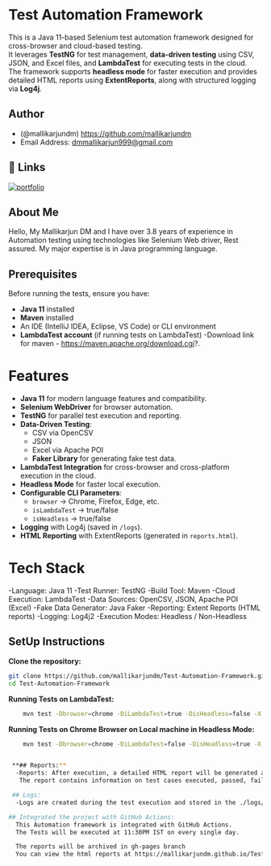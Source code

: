 
# Test Automation Framework

This is a Java 11-based Selenium test automation framework designed for cross-browser and cloud-based testing.  
It leverages **TestNG** for test management, **data-driven testing** using CSV, JSON, and Excel files, and **LambdaTest** for executing tests in the cloud.  
The framework supports **headless mode** for faster execution and provides detailed HTML reports using **ExtentReports**, along with structured logging via **Log4j**.



## Author
- (@mallikarjundm) https://github.com/mallikarjundm
-  Email Address: dmmallikarjun999@gmail.com

## 🔗 Links
[![portfolio](https://img.shields.io/badge/my_portfolio-000?style=for-the-badge&logo=ko-fi&logoColor=white)](https://github.com/mallikarjundm)



## About Me
Hello, My Mallikarjun DM and I have over 3.8 years of experience in Automation testing using technologies like Selenium Web driver, Rest assured.
My major expertise is in Java programming language. 


## Prerequisites
Before running the tests, ensure you have:
 - **Java 11** installed
 - **Maven** installed
 - An IDE (IntelliJ IDEA, Eclipse, VS Code) or CLI environment
 - **LambdaTest account** (if running tests on LambdaTest)
 -Download link for maven - https://maven.apache.org/download.cgi?.




 # Features
 - **Java 11** for modern language features and compatibility.
 - **Selenium WebDriver** for browser automation.
 - **TestNG** for parallel test execution and reporting.
 - **Data-Driven Testing**:
   - CSV via OpenCSV
   - JSON
   - Excel via Apache POI
   - **Faker Library** for generating fake test data.
- **LambdaTest Integration** for cross-browser and cross-platform execution in the cloud.
- **Headless Mode** for faster local execution.
- **Configurable CLI Parameters**:
    - `browser` → Chrome, Firefox, Edge, etc.
    - `isLambdaTest` → true/false
    - `isHeadless` → true/false
- **Logging** with Log4j (saved in `/logs`).
- **HTML Reporting** with ExtentReports (generated in `reports.html`).


# Tech Stack
-Language: Java 11
-Test Runner: TestNG
-Build Tool: Maven
-Cloud Execution: LambdaTest
-Data Sources: OpenCSV, JSON, Apache POI (Excel)
-Fake Data Generator: Java Faker
-Reporting: Extent Reports (HTML reports)
-Logging: Log4j2
-Execution Modes: Headless / Non-Headless



## SetUp Instructions
**Clone the repository:**
```bash
git clone https://github.com/mallikarjundm/Test-Automation-Framework.git
cd Test-Automation-Framework
```

**Running Tests on LambdaTest:**
```bash
    mvn test -Dbrowser=chrome -DiLambdaTest=true -DisHeadless=false -X
```

**Running Tests on Chrome Browser on Local machine in Headless Mode:**

```bash
    mvn test -Dbrowser=chrome -DiLambdaTest=false -DisHeadless=true -X 


 **## Reports:**
  -Reports: After execution, a detailed HTML report will be generated at ./report.html.
   The report contains information on test cases executed, passed, failed, and skipped, along with screenshots for failed tests.

 ## Logs:
  -Logs are created during the test execution and stored in the ./logs/ directory.

## Integrated the project with GitHub Actions:
  This Automation framework is integrated with GitHub Actions.
  The Tests will be executed at 11:30PM IST on every single day.

  The reports will be archived in gh-pages branch
  You can view the html reports at https://mallikarjundm.github.io/Test-Automation-Framework/report.html
